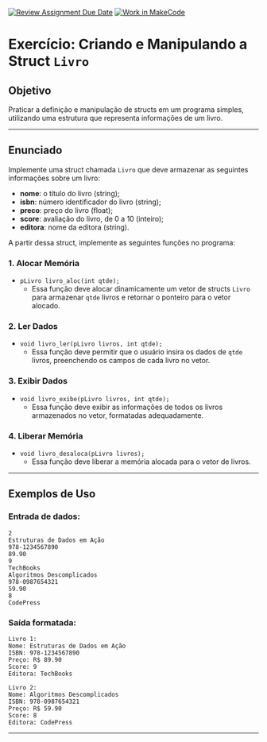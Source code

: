 [![Review Assignment Due Date](https://classroom.github.com/assets/deadline-readme-button-22041afd0340ce965d47ae6ef1cefeee28c7c493a6346c4f15d667ab976d596c.svg)](https://classroom.github.com/a/foAntB3b)
[![Work in MakeCode](https://classroom.github.com/assets/work-in-make-code-8824cc13a1a3f34ffcd245c82f0ae96fdae6b7d554b6539aec3a03a70825519c.svg)](https://classroom.github.com/online_ide?assignment_repo_id=17224617&assignment_repo_type=AssignmentRepo)

# Exercício: Criando e Manipulando a Struct `Livro`

## Objetivo
Praticar a definição e manipulação de structs em um programa simples, utilizando uma estrutura que representa informações de um livro. 

---

## Enunciado

Implemente uma struct chamada `Livro` que deve armazenar as seguintes informações sobre um livro:

- **nome**: o título do livro (string);
- **isbn**: número identificador do livro (string);
- **preco**: preço do livro (float);
- **score**: avaliação do livro, de 0 a 10 (inteiro);
- **editora**: nome da editora (string).

A partir dessa struct, implemente as seguintes funções no programa:

### 1. **Alocar Memória**
- `pLivro livro_aloc(int qtde);`
  - Essa função deve alocar dinamicamente um vetor de structs `Livro` para armazenar `qtde` livros e retornar o ponteiro para o vetor alocado.

### 2. **Ler Dados**
- `void livro_ler(pLivro livros, int qtde);`
  - Essa função deve permitir que o usuário insira os dados de `qtde` livros, preenchendo os campos de cada livro no vetor.

### 3. **Exibir Dados**
- `void livro_exibe(pLivro livros, int qtde);`
  - Essa função deve exibir as informações de todos os livros armazenados no vetor, formatadas adequadamente.

### 4. **Liberar Memória**
- `void livro_desaloca(pLivro livros);`
  - Essa função deve liberar a memória alocada para o vetor de livros.

---

## Exemplos de Uso

### Entrada de dados:
```
2
Estruturas de Dados em Ação
978-1234567890
89.90
9
TechBooks
Algoritmos Descomplicados
978-0987654321
59.90
8
CodePress
```

### Saída formatada:
```
Livro 1:
Nome: Estruturas de Dados em Ação
ISBN: 978-1234567890
Preço: R$ 89.90
Score: 9
Editora: TechBooks

Livro 2:
Nome: Algoritmos Descomplicados
ISBN: 978-0987654321
Preço: R$ 59.90
Score: 8
Editora: CodePress
```

---